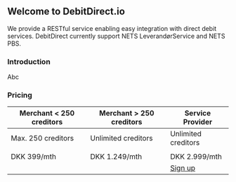 ## Welcome to DebitDirect.io

We provide a RESTful service enabling easy integration with direct debit services. DebitDirect currently support NETS LeverandørService and NETS PBS.

### Introduction

Abc

### Pricing

| Merchant < 250 creditors | Merchant > 250 creditors | Service Provider |
|---|---|---|
| Max. 250 creditors | Unlimited creditors | Unlimited creditors |
|   |   |   |
| DKK 399/mth | DKK 1.249/mth | DKK 2.999/mth |
|   |   | [Sign up](https://debitdirect.typeform.com/to/R5DlXq)  |

